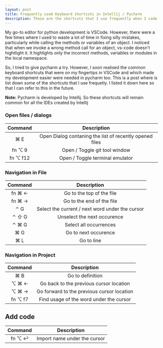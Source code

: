 ```yaml
---
layout: post
title: Frequently used Keyboard shortcuts in Intellij / Pycharm
description: These are the shortcuts that I use frequently when I code
---
```


My go-to editor for python development is VSCode. However, there were a few times where I used to waste a lot of time in fixing silly mistakes, particularly while calling the methods or variables of an object. I noticed that when we invoke a wrong method call for an object, vs-code doesn't hightlight it. It highlights only the incorrect methods, variables or modules in the local namespace.

So, I tried to give pycharm a try. However, I soon realised the common keyboard shortcuts that were on my fingertips in VSCode and which made my development easier were needed in pycharm too. This is a post where is list down some of the shortcuts that I use frequetly. I listed it down here so that I can refer to this in the future.

**Note:**
Pycharm is developed by Intellij. So these shortcuts will remain common for all the IDEs created by Intellij


### Open files / dialogs

| Command | Description |
|:---:|:---:|
| ⌘ E | Open Dialog contaning the list of recently opened files |
| fn ⌥ 9 | Open / Toggle git tool window|
| fn  ⌥  f12 | Open / Toggle terminal emulator|


### Navigation in File

| Command | Description |
|:---:|:---:|
| fn   ⌘   ← | Go to the top of the file|
| fn   ⌘   → | Go to the end of the file|
| ⌃ G | Select the current / next word under the cursor|
| ⌃ ⇧ G| Unselect the next occurence|
| ⌃ ⌘ G| Select all occurrences|
| ⌘ G | Go to next occurence|
| ⌘ L| Go to line|


### Navigation in Project

| Command | Description |
|:---:|:---:|
| ⌘ B | Go to definition |
| ⌥   ⌘   ← | Go back to the previous cursor location|
| ⌥   ⌘   → | Go forward to the previous cursor location|
| fn  ⌥  f7	| Find usage of the word under the cursor|


## Add code

| Command | Description |
|:---:|:---:|
| fn ⌥  ↩ | Import name under the cursor|